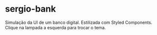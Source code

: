 # sergio-bank
Simulação da UI de um banco digital. Estilizada com Styled Components. Clique na lampada a esquerda para trocar o tema.
